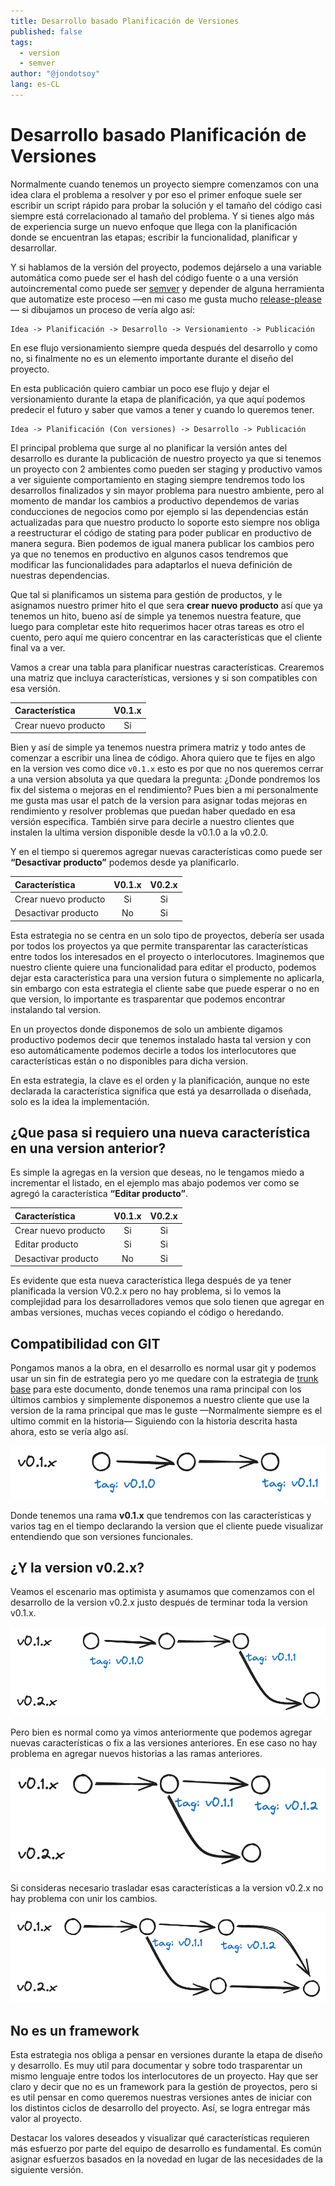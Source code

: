 ```yaml
---
title: Desarrollo basado Planificación de Versiones
published: false
tags:
  - version
  - semver
author: "@jondotsoy"
lang: es-CL
---
```


# Desarrollo basado Planificación de Versiones

Normalmente cuando tenemos un proyecto siempre comenzamos con una idea clara el problema a resolver y por eso el primer enfoque suele ser escribir un script rápido para probar la solución y el tamaño del código casi siempre está correlacionado al tamaño del problema. Y si tienes algo más de experiencia surge un nuevo enfoque que llega con la planificación donde se encuentran las etapas; escribir la funcionalidad, planificar y desarrollar.

Y si hablamos de la versión del proyecto, podemos dejárselo a una variable automática como puede ser el hash del código fuente o a una versión autoincremental como puede ser [semver](https://semver.org/) y depender de alguna herramienta que automatize este proceso —en mi caso me gusta mucho [release-please](https://github.com/googleapis/release-please)— si dibujamos un proceso de vería algo así:

```
Idea -> Planificación -> Desarrollo -> Versionamiento -> Publicación
```

En ese flujo versionamiento siempre queda después del desarrollo y como no, si finalmente no es un elemento importante durante el diseño del proyecto.

En esta publicación quiero cambiar un poco ese flujo y dejar el versionamiento durante la etapa de planificación, ya que aquí podemos predecir el futuro y saber que vamos a tener y cuando lo queremos tener.

```
Idea -> Planificación (Con versiones) -> Desarrollo -> Publicación
```

El principal problema que surge al no planificar la versión antes del desarrollo es durante la publicación de nuestro proyecto ya que si tenemos un proyecto con 2 ambientes como pueden ser staging y productivo vamos a ver siguiente comportamiento en staging siempre tendremos todo los desarrollos finalizados y sin mayor problema para nuestro ambiente, pero al momento de mandar los cambios a productivo dependemos de varias conducciones de negocios como por ejemplo si las dependencias están actualizadas para que nuestro producto lo soporte esto siempre nos obliga a reestructurar el código de stating para poder publicar en productivo de manera segura. Bien podemos de igual manera publicar los cambios pero ya que no tenemos en productivo en algunos casos tendremos que modificar las funcionalidades para adaptarlos el nueva definición de nuestras dependencias.

Que tal si planificamos un sistema para gestión de productos, y le asignamos nuestro primer hito el que sera **crear nuevo producto** así que ya tenemos un hito, bueno así de simple ya tenemos nuestra feature, que luego para completar este hito requerimos hacer otras tareas es otro el cuento, pero aquí me quiero concentrar en las características que el cliente final va a ver.

Vamos a crear una tabla para planificar nuestras características. Crearemos una matriz que incluya características, versiones y si son compatibles con esa versión.

| Característica       | V0.1.x |
| :------------------- | :----: |
| Crear nuevo producto |   Si   |

Bien y así de simple ya tenemos nuestra primera matriz y todo antes de comenzar a escribir una linea de código. Ahora quiero que te fijes en algo en la version ves como dice `v0.1.x` esto es por que no nos queremos cerrar a una version absoluta ya que quedara la pregunta: ¿Donde pondremos los fix del sistema o mejoras en el rendimiento? Pues bien a mi personalmente me gusta mas usar el patch de la version para asignar todas mejoras en rendimiento y resolver problemas que puedan haber quedado en esa versión especifica. También sirve para decirle a nuestro clientes que instalen la ultima version disponible desde la v0.1.0 a la v0.2.0.

Y en el tiempo si queremos agregar nuevas características como puede ser **“Desactivar producto”** podemos desde ya planificarlo.

| Característica       | V0.1.x | V0.2.x |
| :------------------- | :----: | :----: |
| Crear nuevo producto |   Si   |   Si   |
| Desactivar producto  |   No   |   Si   |

Esta estrategia no se centra en un solo tipo de proyectos, debería ser usada por todos los proyectos ya que permite transparentar las características entre todos los interesados en el proyecto o interlocutores. Imaginemos que nuestro cliente quiere una funcionalidad para editar el producto, podemos dejar esta característica para una version futura o simplemente no aplicarla, sin embargo con esta estrategia el cliente sabe que puede esperar o no en que version, lo importante es trasparentar que podemos encontrar instalando tal version.

En un proyectos donde disponemos de solo un ambiente digamos productivo podemos decir que tenemos instalado hasta tal version y con eso automáticamente podemos decirle a todos los interlocutores que características están o no disponibles para dicha version.

En esta estrategia, la clave es el orden y la planificación, aunque no este declarada la característica significa que está ya desarrollada o diseñada, solo es la idea la implementación.

## ¿Que pasa si requiero una nueva característica en una version anterior?

Es simple la agregas en la version que deseas, no le tengamos miedo a incrementar el listado, en el ejemplo mas abajo podemos ver como se agregó la característica **“Editar producto”**.

| Característica       | V0.1.x | V0.2.x |
| :------------------- | :----: | :----: |
| Crear nuevo producto |   Si   |   Si   |
| Editar producto      |   Si   |   Si   |
| Desactivar producto  |   No   |   Si   |

Es evidente que esta nueva característica llega después de ya tener planificada la version V0.2.x pero no hay problema, si lo vemos la complejidad para los desarrolladores vemos que solo tienen que agregar en ambas versiones, muchas veces copiando el código o heredando.

## Compatibilidad con GIT

Pongamos manos a la obra, en el desarrollo es normal usar git y podemos usar un sin fin de estrategia pero yo me quedare con la estrategia de [trunk base](https://trunkbaseddevelopment.com/) para este documento, donde tenemos una rama principal con los últimos cambios y simplemente disponemos a nuestro cliente que use la version de la rama principal que mas le guste —Normalmente siempre es el ultimo commit en la historia— Siguiendo con la historia descrita hasta ahora, esto se vería algo así.

![historia de git: rama v0.1.x con tres commits, primer commit con tag v0.1.0 tercer commit con tag v0.1.1](asset/git-history-v0.1.x.png)

Donde tenemos una rama **v0.1.x** que tendremos con las características y varios tag en el tiempo declarando la version que el cliente puede visualizar entendiendo que son versiones funcionales.

## ¿Y la version v0.2.x?

Veamos el escenario mas optimista y asumamos que comenzamos con el desarrollo de la version v0.2.x justo después de terminar toda la version v0.1.x.

![historia de git: primera rama v0.1.x con tres commits, primer commit con tag v0.1.0 tercer commit con tag v0.1.1, segunda rama v0.2.x con un solo commit extendida de tercer commit de la rama v0.1.x](asset/git-history-v0.1.x-with-v0.2.x.png)

Pero bien es normal como ya vimos anteriormente que podemos agregar nuevas características o fix a las versiones anteriores. En ese caso no hay problema en agregar nuevos historias a las ramas anteriores.

![historia de git: primera rama v0.1.x con tres commits, segundo commit con tag v0.1.1 tercer commit con tag v0.1.2, segunda rama v0.2.x con un solo commit extendida de segundo commit de la rama v0.1.x](asset/git-history-v0.1.x-with-v0.2.x_plus_changes_over_v0.1.x.png)

Si consideras necesario trasladar esas características a la version v0.2.x no hay problema con unir los cambios.

![historia de git: primera rama v0.1.x con tres commits, segundo commit con tag v0.1.1 tercer commit con tag v0.1.2, segunda rama v0.2.x con un dos commits; primer commit  extendida de segundo commit de la rama v0.1.x y un nuevo commit mergeado desde la rama v0.1.x](asset/git-history-v0.1.x-with-v0.2.x_updating_history.png)

## No es un framework

Esta estrategia nos obliga a pensar en versiones durante la etapa de diseño y desarrollo. Es muy util para documentar y sobre todo trasparentar un mismo lenguaje entre todos los interlocutores de un proyecto. Hay que ser claro y decir que no es un framework para la gestión de proyectos, pero si es util pensar en como queremos nuestras versiones antes de iniciar con los distintos ciclos de desarrollo del proyecto. Así, se logra entregar más valor al proyecto.

Destacar los valores deseados y visualizar qué características requieren más esfuerzo por parte del equipo de desarrollo es fundamental. Es común asignar esfuerzos basados en la novedad en lugar de las necesidades de la siguiente versión.
